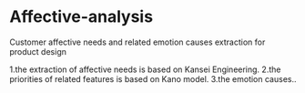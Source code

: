 # Affective-analysis
Customer affective needs and related emotion causes extraction for product design 

1.the extraction of affective needs is based on Kansei Engineering.
2.the priorities of related features is based on Kano model.
3.the emotion causes..
